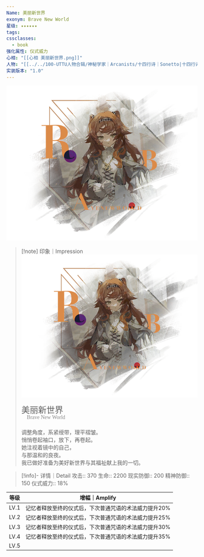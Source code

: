 ```yaml
---
Name: 美丽新世界
exonym: Brave New World
星级: ✦✦✦✦✦✦
tags: 
cssclasses:
  - book
强化属性: 仪式威力
心相: "[[心相 美丽新世界.png]]"
人物: "[[../../100-UTTU人物合辑/神秘学家｜Arcanists/十四行诗｜Sonetto|十四行诗]]"
实装版本: "1.0"
---
```

![cover](assets/美丽新世界｜Brave%20New%20World.assets/心相%20美丽新世界.png)

> [!note] 印象｜Impression
> ![心相 美丽新世界|inlL|300](assets/美丽新世界｜Brave%20New%20World.assets/心相%20美丽新世界.png)
> <p style="font-family: '家族宋', sans-serif; font-size: 22px; line-height: 0.75; text-indent: 0;">美丽新世界<br><span style="font-family: serif; font-size: 14px; color: #888888;">　Brave New World</span></p>
> 
> 调整角度，系紧绶带，理平褶皱。  
> 悄悄卷起袖口，放下，再卷起。  
> 她注视着镜中的自己，  
> 与那温和的良夜。  
> 我已做好准备为美好新世界与其福祉献上我的一切。

> [!info]- 详情｜Detail
> 攻击:: 370
> 生命:: 2200
> 现实防御:: 200
> 精神防御:: 150
> 仪式威力:: 18%

| 等级 |                     增幅｜Amplify                     |
| :--: | :---------------------------------------------------: |
| LV.1 | 记忆者释放至终的仪式后，下次普通咒语的术法威力提升20% |
| LV.2 | 记忆者释放至终的仪式后，下次普通咒语的术法威力提升25% |
| LV.3 | 记忆者释放至终的仪式后，下次普通咒语的术法威力提升30% |
| LV.4 | 记忆者释放至终的仪式后，下次普通咒语的术法威力提升35% |
| LV.5 |                                                       |

